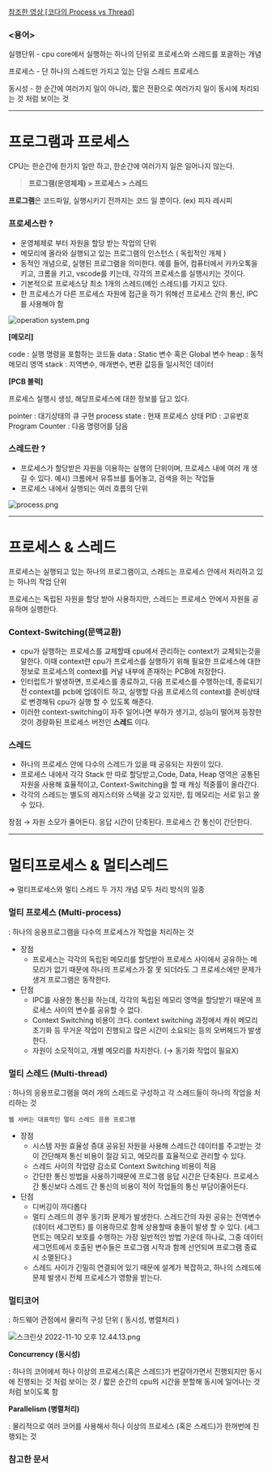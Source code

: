 [참조한 영상 [코다의 Process vs Thread]](https://youtu.be/1grtWKqTn50)

### <용어>

실행단위 - cpu core에서 실행하는 하나의 단위로 프로세스와 스레드를 포괄하는 개념

프로세스 - 단 하나의 스레드만 가지고 있는 단일 스레드 프로세스

동시성 - 한 순간에 여러가지 일이 아니라, 짧은 전환으로 여러가지 일이 동시에 처리되는 것 처럼 보이는 것

---

# **프로그램과 프로세스**

CPU는 한순간에 한가지 일만 하고, 한순간에 여러가지 일은 일어나지 않는다. 

> **프로그램(운영체제) > 프로세스 > 스레드**
> 

**프로그램**은 코드파일, 실행시키기 전까지는 코드 일 뿐이다. (ex) 피자 레시피  

### **프로세스란 ?**

- 운영체제로 부터 자원을 할당 받는 작업의 단위
- 메모리에 올라와 실행되고 있는 프로그램의 인스턴스 ( 독립적인 개체 )
- 동적인 개념으로, 실행된 프로그램을 의미한다. 
예를 들어, 컴퓨터에서 카카오톡을 키고, 크롬을 키고, vscode를 키는데, 각각의 프로세스를 실행시키는 것이다.
- 기본적으로 프로세스당 최소 1개의 스레드(메인 스레드)를 가지고 있다.
- 한 프로세스가 다른 프로세스 자원에 접근을 하기 위해선 프로세스 간의 통신, IPC를 사용해야 함

![operation system.png](https://s3-us-west-2.amazonaws.com/secure.notion-static.com/72985cb4-bc4b-4c67-ad79-f9cfcd368aca/operation_system.png)

**[메모리]**

code : 실행 명령을 포함하는 코드들
data : Static 변수 혹은 Global 변수
heap : 동적 메모리 영역
stack : 지역변수, 매개변수, 변환 값등들 일시적인 데이터 

**[PCB 블럭]**

프로세스 실행시 생성, 해당프로세스에 대한 정보를 담고 있다. 

pointer : 대기상태의 큐 구현
process state : 현재 프로세스 상태 
PID : 고유번호 
Program Counter : 다음 명령어를 담음 

### **스레드란 ?**

- 프로세스가 할당받은 자원을 이용하는 실행의 단위이며, 프로세스 내에 여러 개 생길 수 있다. 
예시) 크롬에서 유튜브를 틀어놓고, 검색을 하는 작업들
- 프로세스 내에서 실행되는 여러 흐름의 단위

![process.png](https://s3-us-west-2.amazonaws.com/secure.notion-static.com/6d69cdc2-f3ee-4097-8b48-6f5830c2f0e1/process.png)

---

# 프로세스 & 스레드

프로세스는 실행되고 있는 하나의 프로그램이고, 스레드는 프로세스 안에서 처리하고 있는 하나의 작업 단위 

프로세스는 독립된 자원을 할당 받아 사용하지만, 스레드는 프로세스 안에서 자원을 공유하며 실행한다.

 

### **Context-Switching(문맥교환)**

- cpu가 실행하는 프로세스를 교체할때 cpu에서 관리하는 context가 교체되는것을 말한다. 
이때 context란 cpu가 프로세스를 실행하기 위해 필요한 프로세스에 대한 정보로 프로세스의 context를 커널 내부에 존재하는 PCB에 저장한다.
- 인터럽트가 발생하면, 프로세스를 종료하고, 다음 프로세스를 수행하는데, 종료되기전 context를 pcb에 업데이트 하고, 실행할 다음 프로세스의 context를 준비상태로 변경해둬 cpu가 실행 할 수 있도록 해준다.
- 이러한 context-switching이 자주 일어나면 부하가 생기고, 성능이 떨어져 등장한 것이 경량화된 프로세스 버전인 **스레드** 이다.

### **스레드**

- 하나의 프로세스 안에 다수의 스레드가 있을 때 공유되는 자원이 있다.
- 프로세스 내에서 각각 Stack 만 따로 할당받고,Code, Data, Heap 영역은 공통된 자원을 사용해 효율적이고, Context-Switching을 할 때 캐싱 적중률이 올라간다.
- 각각의 스레드는 별도의 레지스터와 스택을 갖고 있지만, 힙 메모리는 서로 읽고 쓸 수 있다.

장점 → 자원 소모가 줄어든다. 응답 시간이 단축된다. 프로세스 간 통신이 간단한다. 

---

# 멀티프로세스 & 멀티스레드

⇒ 멀티프로세스와 멀티 스레드 두 가지 개념 모두 처리 방식의 일종 

### 멀티 프로세스 (Multi-process)

:  하나의 응용프로그램을 다수의 프로세스가 작업을 처리하는 것 

- 장점
    - 프로세스는 각각의 독립된 메모리를 할당받아 프로세스 사이에서 공유하는 메모리가 없기 때문에 하나의 프로세스가 잘 못 되더라도 그 프로세스에만 문제가 생겨 프로그램은 동작한다.
- 단점
    - IPC를 사용한 통신을 하는데, 각각의 독립된 메모리 영역을 할당받기 때문에 프로세스 사이의 변수를 공유할 수 없다.
    - Context Switching  비용이 크다.
    context switching 과정에서 캐쉬 메모리 초기화 등 무거운 작업이 진행되고 많은 시간이 소요되는 등의 오버헤드가 발생한다.
    - 자원이 소모적이고, 개별 메모리를 차지한다. (→ 동기화 작업이 필요X)

### 멀티 스레드 (Multi-thread)

:  하나의 응용프로그램을 여러 개의 스레드로 구성하고 각 스레드들이 하나의 작업을 처리하는 것

    웹 서버는 대표적인 멀티 스레드 응용 프로그램 

- 장점
    - 시스템 자원 효율성 증대 
    공유된 자원을 사용해 스레드간 데이터를 주고받는 것이 간단해져 통신 비용이 절감 되고, 메모리를 효율적으로 관리할 수 있다.
    - 스레드 사이의 작업량 감소로 Context Switching 비용이 적음
    - 간단한 통신 방법을 사용하기때문에 프로그램 응답 시간은 단축된다. 
    프로세스간 통신보다 스레드 간 통신의 비용이 적어 작업들의 통신 부담이줄어든다.
- 단점
    - 디버깅이 까다롭다
    - 멀티 스레드의 경우 동기화 문제가 발생한다. 
    스레드간의 자원 공유는 전역변수(데이터 세그먼트) 를  이용하므로 함께 상용할때 충돌이 발생 할 수 있다. 
    (세그먼트는 메모리 보호를 수행하는 가장 일반적인 방법 가운데 하나로, 그중 데이터 세그먼트에서 호출된 변수들은 프로그램 시작과 함께 선언되며 프로그램 종료시 소멸된다.)
    - 스레드 사이가 긴밀히 연결되어 있기 때문에 설계가 복잡하고, 하나의 스레드에 문제 발생시 전체 프로세스가 영향을 받는다.

### 멀티코어

: 하드웨어 관점에서 물리적 구성 단위 ( 동시성, 병렬처리 )

![스크린샷 2022-11-10 오후 12.44.13.png](https://s3-us-west-2.amazonaws.com/secure.notion-static.com/344b4a46-51c9-4caf-ab4b-fe5af5be0eba/%E1%84%89%E1%85%B3%E1%84%8F%E1%85%B3%E1%84%85%E1%85%B5%E1%86%AB%E1%84%89%E1%85%A3%E1%86%BA_2022-11-10_%E1%84%8B%E1%85%A9%E1%84%92%E1%85%AE_12.44.13.png)

**Concurrency (동시성)** 

: 하나의 코어에서 하나 이상의 프로세스(혹은 스레드)가 번갈아가면서 진행되지만 동시에 진행되는 것 처럼 보이는 것 / 짧은 순간의 cpu의 시간을 분할해 동시에 일어나는 것 처럼 보이도록 함

**Parallelism (병렬처리)**

: 물리적으로 여러 코어를 사용해서 하나 이상의 프로세스 (혹은 스레드)가 한꺼번에 진행되는 것 

### 참고한 문서
